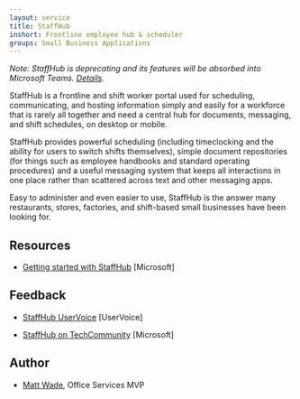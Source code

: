 ```yaml
---
layout: service
title: StaffHub
inshort: Frontline employee hub & scheduler
groups: Small Business Applications
---
```

<i>Note: StaffHub is deprecating and its features will be absorbed into Microsoft Teams. [Details](https://support.office.com/en-us/article/microsoft-staffhub-to-be-retired-30ca17f3-5502-4bc9-bb0a-bed04bb362f0?ui=en-US&rs=en-US&ad=US).</i>

StaffHub is a frontline and shift worker portal used for scheduling, communicating, and hosting information simply and easily for a workforce that is rarely all together and need a central hub for documents, messaging, and shift schedules, on desktop or mobile.

StaffHub provides powerful scheduling (including timeclocking and the ability for users to switch shifts themselves), simple document repositories (for things such as employee handbooks and standard operating procedures) and a useful messaging system that keeps all interactions in one place rather than scattered across text and other messaging apps. 

Easy to administer and even easier to use, StaffHub is the answer many restaurants, stores, factories, and shift-based small businesses have been looking for.

Resources
---------

-   [Getting started with StaffHub](https://support.office.com/en-us/article/getting-started-with-microsoft-staffhub-92e9480f-0a37-47d2-ac96-2d11ee5f0656)
    \[Microsoft\]


Feedback
---------

-   [StaffHub UserVoice](https://staffhub.uservoice.com/forums/323718-general)
    \[UserVoice\]
    
-   [StaffHub on TechCommunity](https://techcommunity.microsoft.com/t5/Microsoft-StaffHub/ct-p/StaffHub)
    \[Microsoft\]
    
Author
---------

-   [Matt Wade](https://www.linkedin.com/in/thatmattwade/), Office Services MVP